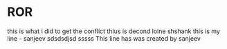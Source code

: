 # ROR


this is what i did to get the conflict thius is decond loine shshank
this is my line - sanjeev
sdsdsdjsd
sssss
This line has was created by sanjeev
